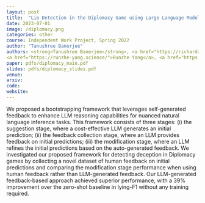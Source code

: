 ```yaml
---
layout: post
title:  "Lie Detection in the Diplomacy Game using Large Language Models"
date: 2023-07-01
image: /diplomacy.png
categories: other
course: Independent Work Project, Spring 2022
author: "Tanushree Banerjee"
authors: <strong>Tanushree Banerjee</strong>, <a href="https://richardzhu123.github.io/">Richard Zhu</a>,
<a href="https://runzhe-yang.science/">Runzhe Yang</a>, <a href="https://denis.ai/">Denis Peskov</a>,<a href="https://bstewart.scholar.princeton.edu/">Brandon Stewart</a>,<a href="https://www.cs.princeton.edu/~karthikn/">Karthik Narasimhan</a>
paper: pdfs/diplomacy_main.pdf
slides: pdfs/diplomacy_slides.pdf
venue:
arxiv:
code: 
website: 
---
```

We proposed a bootstrapping framework that leverages self-generated feedback to enhance LLM reasoning capabilities for nuanced natural language inference tasks. This framework consists of three stages: (i) the suggestion stage, where a cost-effective LLM generates an initial prediction; (ii) the feedback collection stage, where an LLM provides feedback on initial predictions; (iii) the modification stage, where an LLM refines the initial predictions based on the auto-generated feedback.
We investigated our proposed framework for detecting deception in Diplomacy games by collecting a novel dataset of human feedback on initial predictions and comparing the modification stage performance when using human feedback rather than LLM-generated feedback. Our LLM-generated feedback-based approach achieved superior performance, with a 39% improvement over the zero-shot baseline in lying-F1 without any training required.
